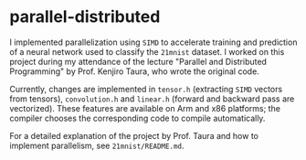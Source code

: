 parallel-distributed
=============

I implemented parallelization using `SIMD` to accelerate training and prediction of a neural network used
to classify the `21mnist` dataset. I worked on this project during my attendance of the lecture "Parallel
and Distributed Programming" by Prof. Kenjiro Taura, who wrote the original code.

Currently, changes are implemented in `tensor.h` (extracting `SIMD` vectors from tensors), `convolution.h`
and `linear.h` (forward and backward pass are vectorized). These features are available on Arm and x86
platforms; the compiler chooses the corresponding code to compile automatically.

For a detailed explanation of the project by Prof. Taura and how to implement parallelism, see
`21mnist/README.md`.